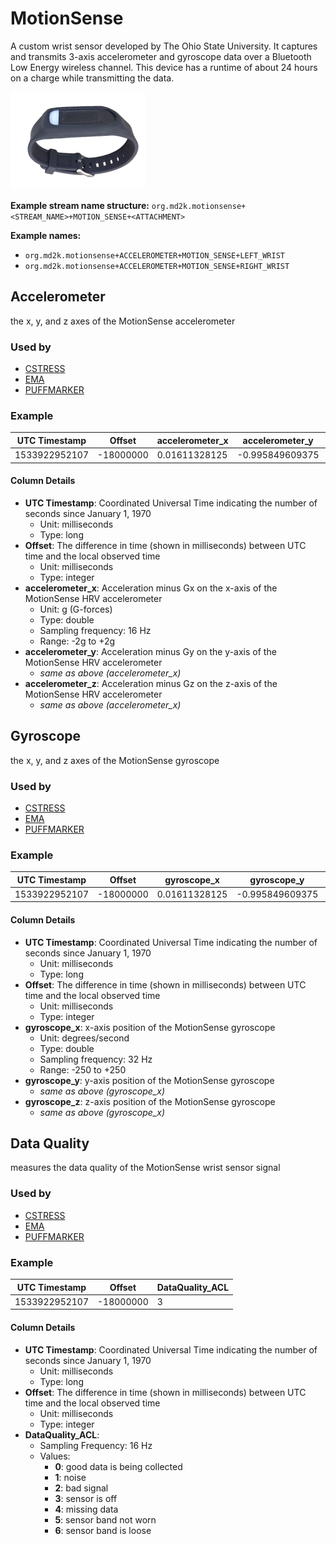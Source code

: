 # MotionSense

A custom wrist sensor developed by The Ohio State University.  It captures and transmits 3-axis accelerometer and gyroscope data over a Bluetooth Low Energy wireless channel. This device has a runtime of about 24 hours on a charge while transmitting the data.

![MotionSense Hardware](../../images/MotionSenseWrist.png)


<!-- **References:**
{% bibliography --cited %} (remove comment after inserting Bibtex citation in paragraph above) -->


**Example stream name structure:**
`org.md2k.motionsense+<STREAM_NAME>+MOTION_SENSE+<ATTACHMENT>`

**Example names:**
- `org.md2k.motionsense+ACCELEROMETER+MOTION_SENSE+LEFT_WRIST`
- `org.md2k.motionsense+ACCELEROMETER+MOTION_SENSE+RIGHT_WRIST`


## Accelerometer
the x, y, and z axes of the MotionSense accelerometer

### Used by
- [CSTRESS](../features/cstress)
- [EMA](../features/ema)
- [PUFFMARKER](../features/puffmarker)

### Example

| UTC Timestamp | Offset    | accelerometer_x | accelerometer_y | accelerometer_z  |
| ------------- | --------- | --------------- | --------------- | ---------------- |
| 1533922952107 | -18000000 | 0.01611328125   | -0.995849609375 | -0.0215847572013 |

#### Column Details
- **UTC Timestamp**: Coordinated Universal Time indicating the number of seconds since January 1, 1970
  - Unit: milliseconds
  - Type: long
- **Offset**: The difference in time (shown in milliseconds) between UTC time and the local observed time
  - Unit: milliseconds
  - Type: integer
- **accelerometer_x**: Acceleration minus Gx on the x-axis of the MotionSense HRV accelerometer
  - Unit: g (G-forces)
  - Type: double
  - Sampling frequency: 16 Hz
  - Range: -2g to +2g
- **accelerometer_y**: Acceleration minus Gy on the y-axis of the MotionSense HRV accelerometer
  - *same as above (accelerometer_x)*
- **accelerometer_z**: Acceleration minus Gz on the z-axis of the MotionSense HRV accelerometer
    - *same as above (accelerometer_x)*


## Gyroscope
the x, y, and z axes of the MotionSense gyroscope

### Used by
- [CSTRESS](../features/cstress)
- [EMA](../features/ema)
- [PUFFMARKER](../features/puffmarker)

### Example

| UTC Timestamp | Offset    | gyroscope_x   | gyroscope_y     | gyroscope_z      |
| ------------- | --------- | ------------- | --------------- | ---------------- |
| 1533922952107 | -18000000 | 0.01611328125 | -0.995849609375 | -0.0215847572013 |

#### Column Details
- **UTC Timestamp**: Coordinated Universal Time indicating the number of seconds since January 1, 1970
  - Unit: milliseconds
  - Type: long
- **Offset**: The difference in time (shown in milliseconds) between UTC time and the local observed time
  - Unit: milliseconds
  - Type: integer
- **gyroscope_x**: x-axis position of the MotionSense gyroscope
  - Unit: degrees/second
  - Type: double
  - Sampling frequency: 32 Hz
  - Range: -250 to +250
- **gyroscope_y**: y-axis position of the MotionSense gyroscope
  - *same as above (gyroscope_x)*
- **gyroscope_z**: z-axis position of the MotionSense gyroscope
  - *same as above (gyroscope_x)*


## Data Quality
measures the data quality of the MotionSense wrist sensor signal

### Used by
- [CSTRESS](../features/cstress)
- [EMA](../features/ema)
- [PUFFMARKER](../features/puffmarker)

### Example

| UTC Timestamp | Offset    | DataQuality_ACL |
| ------------- | --------- | --------------- |
| 1533922952107 | -18000000 | 3               |

#### Column Details
- **UTC Timestamp**: Coordinated Universal Time indicating the number of seconds since January 1, 1970
  - Unit: milliseconds
  - Type: long
- **Offset**: The difference in time (shown in milliseconds) between UTC time and the local observed time
  - Unit: milliseconds
  - Type: integer
- **DataQuality_ACL**:
  - Sampling Frequency: 16 Hz
  - Values:
    - **0**: good data is being collected
    - **1**: noise
    - **2**: bad signal
    - **3**: sensor is off
    - **4**: missing data
    - **5**: sensor band not worn
    - **6**: sensor band is loose
